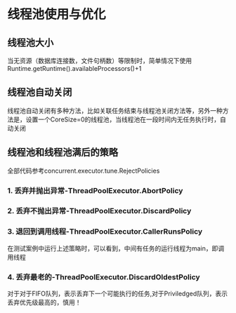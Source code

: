 # 线程池使用与优化

## 线程池大小

当无资源（数据库连接数，文件句柄数）等限制时，简单情况下使用Runtime.getRuntime().availableProcessors()+1

## 线程池自动关闭

线程池自动关闭有多种方法，比如关联任务结束与线程池关闭方法等，另外一种方法是，设置一个CoreSize=0的线程池，当线程池在一段时间内无任务执行时，自动关闭

## 线程池和线程池满后的策略

全部代码参考concurrent.executor.tune.RejectPolicies

### 1. 丢弃并抛出异常-ThreadPoolExecutor.AbortPolicy

### 2. 丢弃不抛出异常-ThreadPoolExecutor.DiscardPolicy

### 3. 退回到调用线程-ThreadPoolExecutor.CallerRunsPolicy

在测试案例中运行上述策略时，可以看到，中间有任务的运行线程为main，即调用线程

### 4. 丢弃最老的-ThreadPoolExecutor.DiscardOldestPolicy

对于对于FIFO队列，表示丢弃下一个可能执行的任务,对于Priviledged队列，表示丢弃优先级最高的，慎用！
